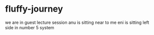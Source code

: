 # fluffy-journey
we are in guest lecture session
anu is sitting near to me
eni is sitting left side in number 5 system
